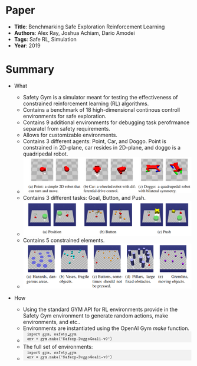 # Paper 
* **Title**: Benchmarking Safe Exploration Reinforcement Learning 
* **Authors**: Alex Ray, Joshua Achiam, Dario Amodei
* **Tags**: Safe RL, Simulation
* **Year**: 2019

# Summary 
* What
  - Safety Gym is a simulator meant for testing the effectiveness of constrained reinforcement learning (RL) algorithms.
  - Contains a benchmark of 18 high-dimensional continous controll environments for safe exploration.
  - Contains 9 additional environments for debugging task perofrmance separatel from safety requirements.
  - Allows for customizable environments.
  - Contains 3 different agents: Point, Car, and Doggo. Point is constrained in 2D-plane, car resides in 2D-plane, and doggo is a quadripedal robot.
  - ![alt text](https://github.com/Nathan-Bernardo/RCPS-Safety-Guidance/blob/master/notes/images/Selection_015.png)
  - Contains 3 different tasks: Goal, Button, and Push.
  - ![alt text](https://github.com/Nathan-Bernardo/RCPS-Safety-Guidance/blob/master/notes/images/Selection_016.png)
  - Contains 5 constrained elements.
  - ![alt text](https://github.com/Nathan-Bernardo/RCPS-Safety-Guidance/blob/master/notes/images/Selection_022.png)

* How
  - Using the standard GYM API for RL environments provide in the Safety Gym environment to generate random actions, make environments, and etc..
  - Environments are instantiated using the OpenAI Gym *make* function.
  - ![alt text](https://github.com/Nathan-Bernardo/RCPS-Safety-Guidance/blob/master/notes/images/Selection_021.png)
  - The full set of environments:
  - ![alt text](https://github.com/Nathan-Bernardo/RCPS-Safety-Guidance/blob/master/notes/images/Selection_021.png)
  
  
  
